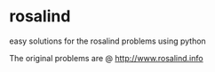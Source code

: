 # rosalind
easy solutions for the rosalind problems using python

The original problems are @ http://www.rosalind.info
